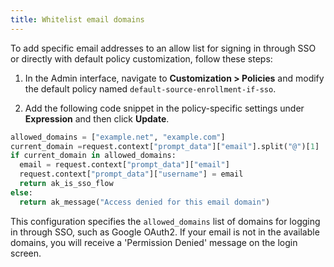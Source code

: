 ```yaml
---
title: Whitelist email domains
---
```


To add specific email addresses to an allow list for signing in through SSO or directly with default policy customization,
follow these steps:

1. In the Admin interface, navigate to **Customization > Policies** and modify the default policy named `default-source-enrollment-if-sso`.

2. Add the following code snippet in the policy-specific settings under **Expression** and then click **Update**.

```python
allowed_domains = ["example.net", "example.com"]
current_domain =request.context["prompt_data"]["email"].split("@")[1]
if current_domain in allowed_domains:
  email = request.context["prompt_data"]["email"]
  request.context["prompt_data"]["username"] = email
  return ak_is_sso_flow
else:
  return ak_message("Access denied for this email domain")
```

This configuration specifies the `allowed_domains` list of domains for logging in through SSO, such as Google OAuth2. If your email is not in the available domains, you will receive a 'Permission Denied' message on the login screen.
